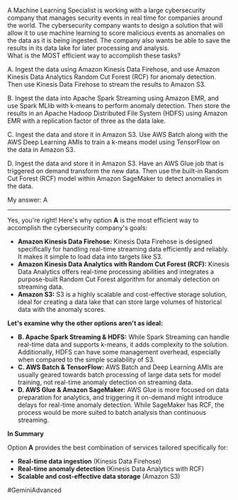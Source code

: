 A Machine Learning Specialist is working with a large cybersecurity company that manages security events in real time for companies around the world. The cybersecurity company wants to design a solution that will allow it to use machine learning to score malicious events as anomalies on the data as it is being ingested. The company also wants be able to save the results in its data lake for later processing and analysis.  
What is the MOST efficient way to accomplish these tasks?  

A. Ingest the data using Amazon Kinesis Data Firehose, and use Amazon Kinesis Data Analytics Random Cut Forest (RCF) for anomaly detection. Then use Kinesis Data Firehose to stream the results to Amazon S3.

B. Ingest the data into Apache Spark Streaming using Amazon EMR, and use Spark MLlib with k-means to perform anomaly detection. Then store the results in an Apache Hadoop Distributed File System (HDFS) using Amazon EMR with a replication factor of three as the data lake.

C. Ingest the data and store it in Amazon S3. Use AWS Batch along with the AWS Deep Learning AMIs to train a k-means model using TensorFlow on the data in Amazon S3.

D. Ingest the data and store it in Amazon S3. Have an AWS Glue job that is triggered on demand transform the new data. Then use the built-in Random Cut Forest (RCF) model within Amazon SageMaker to detect anomalies in the data.

My answer: A

---
Yes, you're right! Here's why option **A** is the most efficient way to accomplish the cybersecurity company's goals:

- **Amazon Kinesis Data Firehose:** Kinesis Data Firehose is designed specifically for handling real-time streaming data efficiently and reliably. It makes it simple to load data into targets like S3.
- **Amazon Kinesis Data Analytics with Random Cut Forest (RCF):** Kinesis Data Analytics offers real-time processing abilities and integrates a purpose-built Random Cut Forest algorithm for anomaly detection on streaming data.
- **Amazon S3:** S3 is a highly scalable and cost-effective storage solution, ideal for creating a data lake that can store large volumes of historical data with the anomaly scores.

**Let's examine why the other options aren't as ideal:**

- **B. Apache Spark Streaming & HDFS:** While Spark Streaming can handle real-time data and supports k-means, it adds complexity to the solution. Additionally, HDFS can have some management overhead, especially when compared to the simple scalability of S3.
- **C. AWS Batch & TensorFlow:** AWS Batch and Deep Learning AMIs are usually geared towards batch processing of large data sets for model training, not real-time anomaly detection on streaming data.
- **D. AWS Glue & Amazon SageMaker:** AWS Glue is more focused on data preparation for analytics, and triggering it on-demand might introduce delays for real-time anomaly detection. While SageMaker has RCF, the process would be more suited to batch analysis than continuous streaming.

**In Summary**

Option **A** provides the best combination of services tailored specifically for:

- **Real-time data ingestion** (Kinesis Data Firehose)
- **Real-time anomaly detection** (Kinesis Data Analytics with RCF)
- **Scalable and cost-effective data storage** (Amazon S3)

#GeminiAdvanced 